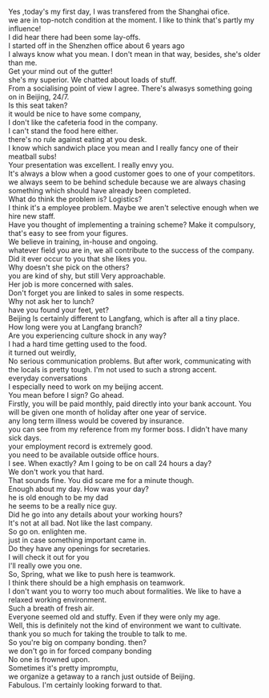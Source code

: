 Yes ,today's my first day, I was transfered from the Shanghai ofice.  
we are in top-notch condition at the moment. I like to think that's partly my influence!  
I did hear there had been some lay-offs.   
I started off in the Shenzhen office about 6 years ago  
I always know what you mean. I don't mean in that way, besides, she's older than me.  
Get your mind out of the gutter!   
she's my superior. We chatted about loads of stuff.  
From a socialising point of view I agree. There's alwasys something going on in Beijing, 24/7.  
Is this seat taken?  
it would be nice to have some company,  
I don't like the cafeteria food in the company.  
I can't stand the food here either.  
there's no rule against eating at you desk.   
I know which sandwich place you mean and I really fancy one of their meatball subs!  
Your presentation was excellent. I really envy you.  
It's always a blow when a good customer goes to one of your competitors.  
we always seem to be behind schedule because we are always chasing something which should have already been completed.  
What do think the problem is? Logistics?  
I think it's a employee problem. Maybe we aren't selective enough when we hire new staff.  
Have you thought of implementing a training scheme? Make it compulsory,  
that's easy to see from your figures.   
We believe in training, in-house and ongoing.   
whatever field you are in, we all contribute to the success of the company.  
Did it ever occur to you that she likes you.  
Why doesn't she pick on the others?  
you are kind of shy, but still Very approachable.   
Her job is more concerned with sales.  
Don't forget you are linked to sales in some respects.  
Why not ask her to lunch?   
have you found your feet, yet?  
Beijing Is certainly different to Langfang, which is after all a tiny place.  
How long were you at Langfang branch?  
Are you experiencing culture shock in any way?  
I had a hard time getting used to the food.   
it turned out weirdly,  
No serious communication problems. But after work, communicating with the locals is pretty tough. I'm not used to such a strong accent.  
everyday conversations   
I especially need to work on my beijing accent.  
You mean before I sign? Go ahead.  
Firstly, you will be paid monthly, paid directly into your bank account. You will be given one month of holiday after one year of service.  
any long term illness would be covered by insurance.  
you can see from my reference from my former boss. I didn't have many sick days.  
your employment record is extremely good.   
you need to be available outside office hours.  
I see. When exactly? Am I going to be on call 24 hours a day?  
We don't work you that hard.  
That sounds fine. You did scare me for a minute though.  
Enough about my day. How was your day?  
he is old enough to be my dad  
he seems to be a really nice guy.  
Did he go into any details about your working hours?  
It's not at all bad. Not like the last company.  
So go on. enlighten me.  
just in case something important came in.  
Do they have any openings for secretaries.  
I will check it out for you  
I'll really owe you one.  
So, Spring, what we like to push here is teamwork.   
I think there should be a high emphasis on teamwork.  
I don't want you to worry too much about formalities. We like to have a relaxed working environment.  
Such a breath of fresh air.  
Everyone seemed old and stuffy. Even if they were only my age.  
Well, this is definitely not the kind of environment we want to cultivate.   
thank you so much for taking the trouble to talk to me.  
So you're big on company bonding. then?  
we don't go in for forced company bonding  
No one is frowned upon.   
Sometimes it's pretty impromptu,  
we organize a getaway to a ranch just outside of Beijing.  
Fabulous. I'm certainly looking forward to that.  


